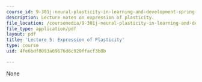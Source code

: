 ```yaml
---
course_id: 9-301j-neural-plasticity-in-learning-and-development-spring-2002
description: Lecture notes on expression of plasticity.
file_location: /coursemedia/9-301j-neural-plasticity-in-learning-and-development-spring-2002/4fe6bdf8093a69676d6c920ffacf3b8b_lecture_5_Notes.pdf
file_type: application/pdf
layout: pdf
title: 'Lecture 5: Expression of Plasticity'
type: course
uid: 4fe6bdf8093a69676d6c920ffacf3b8b

---
```

None